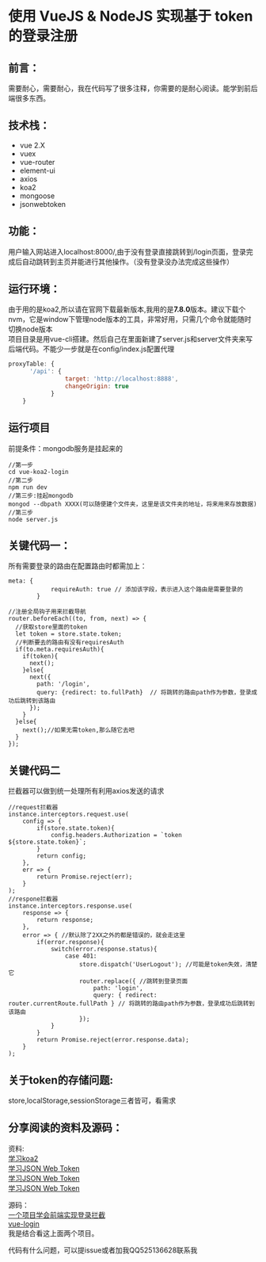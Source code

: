 ﻿# 使用 VueJS & NodeJS 实现基于 token 的登录注册

## 前言：
需要耐心，需要耐心，我在代码写了很多注释，你需要的是耐心阅读。能学到前后端很多东西。

## 技术栈：
* vue 2.X
* vuex
* vue-router
* element-ui
* axios
* koa2
* mongoose
* jsonwebtoken

## 功能：
用户输入网站进入localhost:8000/,由于没有登录直接跳转到/login页面，登录完成后自动跳转到主页并能进行其他操作。（没有登录没办法完成这些操作）

## 运行环境：
由于用的是koa2,所以请在官网下载最新版本,我用的是**7.8.0**版本。建议下载个nvm，它是window下管理node版本的工具，非常好用，只需几个命令就能随时切换node版本</br>
项目目录是用vue-cli搭建。然后自己在里面新建了server.js和server文件夹来写后端代码。不能少一步就是在config/index.js配置代理
```javascript
proxyTable: {
      '/api': {
				target: 'http://localhost:8888',
				changeOrigin: true
			}
    }
```

## 运行项目
前提条件：mongodb服务是挂起来的
```
//第一步
cd vue-koa2-login
//第二步
npm run dev
//第三步:挂起mongodb
mongod --dbpath XXXX(可以随便建个文件夹，这里是该文件夹的地址，将来用来存放数据)
//第三步
node server.js
```

## 关键代码一：
所有需要登录的路由在配置路由时都需加上：
```
meta: {
            requireAuth: true // 添加该字段，表示进入这个路由是需要登录的
        }
```

```
//注册全局钩子用来拦截导航
router.beforeEach((to, from, next) => {
  //获取store里面的token
  let token = store.state.token;
  //判断要去的路由有没有requiresAuth
  if(to.meta.requiresAuth){
    if(token){
      next();
    }else{
      next({
        path: '/login',
        query: {redirect: to.fullPath}  // 将跳转的路由path作为参数，登录成功后跳转到该路由
      });
    }
  }else{
    next();//如果无需token,那么随它去吧
  }
});
```

## 关键代码二
拦截器可以做到统一处理所有利用axios发送的请求
```
//request拦截器
instance.interceptors.request.use(
    config => {
        if(store.state.token){
            config.headers.Authorization = `token ${store.state.token}`;
        }
        return config;
    },
    err => {
        return Promise.reject(err);
    }
);
//respone拦截器
instance.interceptors.response.use(
    response => {
        return response;
    },
    error => { //默认除了2XX之外的都是错误的，就会走这里
        if(error.response){
            switch(error.response.status){
                case 401:
                    store.dispatch('UserLogout'); //可能是token失效，清楚它
                    router.replace({ //跳转到登录页面
                        path: 'login',
                        query: { redirect: router.currentRoute.fullPath } // 将跳转的路由path作为参数，登录成功后跳转到该路由
                    });
            }
        }
        return Promise.reject(error.response.data);
    }
);
```
## 关于token的存储问题:
store,localStorage,sessionStorage三者皆可，看需求

## 分享阅读的资料及源码：
资料:</br>
[学习koa2](https://github.com/chenshenhai/koa2-note)</br>
[学习JSON Web Token](http://www.cocoachina.com/webapp/20151020/13824.html)</br>
[学习JSON Web Token](http://blog.leapoahead.com/2015/09/06/understanding-jwt/)</br>
[学习JSON Web Token](http://www.tuicool.com/articles/uuAzAbU)

源码：</br>
[一个项目学会前端实现登录拦截](https://github.com/superman66/vue-axios-github)</br>
[vue-login](https://github.com/ykloveyxk/vue-login)</br>
我是结合看这上面两个项目。

代码有什么问题，可以提issue或者加我QQ525136628联系我





